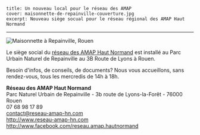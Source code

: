     title: Un nouveau local pour le réseau des AMAP
    cover: maisonnette-de-repainville-couverture.jpg
    excerpt: Nouveau siège socual pour le réseau régional des AMAP Haut Normand
---

![Maisonnette à Repainville, Rouen]({{media_url}}maisonnette-de-repainville.jpg)

Le siège social du [réseau des AMAP Haut Normand](http://reseau-amap-hn.com) est installé au Parc Urbain Naturel de Repainville au 3B Route de Lyons à Rouen. 

Besoin d'infos, de conseils, de documents? Nous vous accueillons, sans rendez-vous, tous les mercredis de 14h à 18h. 

**Réseau des AMAP Haut Normand**  
Parc Naturel Urbain de Repainville - 3b route de Lyons-la-Forêt - 76000 Rouen  
07 68 98 17 89  
contact@reseau-amap-hn.com  
http://www.reseau-amap-hn.com  
http://www.facebook.com/reseau.amap.hautnormand  
